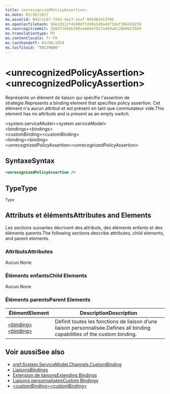 ```yaml
---
title: <unrecognizedPolicyAssertion>
ms.date: 03/30/2017
ms.assetid: 043c3c8f-f263-4ac7-a1af-945d03413f0b
ms.openlocfilehash: 9de33512f4240dffdd9e549a49f3daf106418258
ms.sourcegitcommit: 5b6d778ebb269ee6684fb57ad69a8c28b06235b9
ms.translationtype: MT
ms.contentlocale: fr-FR
ms.lasthandoff: 04/08/2019
ms.locfileid: "59179606"
---
```

# <a name="unrecognizedpolicyassertion"></a><span data-ttu-id="84e0c-101">\<unrecognizedPolicyAssertion></span><span class="sxs-lookup"><span data-stu-id="84e0c-101">\<unrecognizedPolicyAssertion></span></span>
<span data-ttu-id="84e0c-102">Représente un élément de liaison qui spécifie l'assertion de stratégie.</span><span class="sxs-lookup"><span data-stu-id="84e0c-102">Represents a binding element that specifies policy assertion.</span></span> <span data-ttu-id="84e0c-103">Cet élément n'a aucun attribut et est présent en tant que commutateur vide.</span><span class="sxs-lookup"><span data-stu-id="84e0c-103">This element has no attribute and is present as an empty switch.</span></span>  
  
 <span data-ttu-id="84e0c-104">\<system.serviceModel></span><span class="sxs-lookup"><span data-stu-id="84e0c-104">\<system.serviceModel></span></span>  
<span data-ttu-id="84e0c-105">\<bindings></span><span class="sxs-lookup"><span data-stu-id="84e0c-105">\<bindings></span></span>  
<span data-ttu-id="84e0c-106">\<customBinding></span><span class="sxs-lookup"><span data-stu-id="84e0c-106">\<customBinding></span></span>  
<span data-ttu-id="84e0c-107">\<binding></span><span class="sxs-lookup"><span data-stu-id="84e0c-107">\<binding></span></span>  
<span data-ttu-id="84e0c-108">\<unrecognizedPolicyAssertion></span><span class="sxs-lookup"><span data-stu-id="84e0c-108">\<unrecognizedPolicyAssertion></span></span>  
  
## <a name="syntax"></a><span data-ttu-id="84e0c-109">Syntaxe</span><span class="sxs-lookup"><span data-stu-id="84e0c-109">Syntax</span></span>  
  
```xml  
<unrecognizedPolicyAssertion />
```  
  
## <a name="type"></a><span data-ttu-id="84e0c-110">Type</span><span class="sxs-lookup"><span data-stu-id="84e0c-110">Type</span></span>  
 `Type`  
  
## <a name="attributes-and-elements"></a><span data-ttu-id="84e0c-111">Attributs et éléments</span><span class="sxs-lookup"><span data-stu-id="84e0c-111">Attributes and Elements</span></span>  
 <span data-ttu-id="84e0c-112">Les sections suivantes décrivent des attributs, des éléments enfants et des éléments parents.</span><span class="sxs-lookup"><span data-stu-id="84e0c-112">The following sections describe attributes, child elements, and parent elements.</span></span>  
  
### <a name="attributes"></a><span data-ttu-id="84e0c-113">Attributs</span><span class="sxs-lookup"><span data-stu-id="84e0c-113">Attributes</span></span>  
 <span data-ttu-id="84e0c-114">Aucun.</span><span class="sxs-lookup"><span data-stu-id="84e0c-114">None.</span></span>  
  
### <a name="child-elements"></a><span data-ttu-id="84e0c-115">Éléments enfants</span><span class="sxs-lookup"><span data-stu-id="84e0c-115">Child Elements</span></span>  
 <span data-ttu-id="84e0c-116">Aucun.</span><span class="sxs-lookup"><span data-stu-id="84e0c-116">None</span></span>  
  
### <a name="parent-elements"></a><span data-ttu-id="84e0c-117">Éléments parents</span><span class="sxs-lookup"><span data-stu-id="84e0c-117">Parent Elements</span></span>  
  
|<span data-ttu-id="84e0c-118">Élément</span><span class="sxs-lookup"><span data-stu-id="84e0c-118">Element</span></span>|<span data-ttu-id="84e0c-119">Description</span><span class="sxs-lookup"><span data-stu-id="84e0c-119">Description</span></span>|  
|-------------|-----------------|  
|[<span data-ttu-id="84e0c-120">\<binding></span><span class="sxs-lookup"><span data-stu-id="84e0c-120">\<binding></span></span>](../../../../../docs/framework/misc/binding.md)|<span data-ttu-id="84e0c-121">Définit toutes les fonctions de liaison d’une liaison personnalisée.</span><span class="sxs-lookup"><span data-stu-id="84e0c-121">Defines all binding capabilities of the custom binding.</span></span>|  
  
## <a name="see-also"></a><span data-ttu-id="84e0c-122">Voir aussi</span><span class="sxs-lookup"><span data-stu-id="84e0c-122">See also</span></span>

- <xref:System.ServiceModel.Channels.CustomBinding>
- [<span data-ttu-id="84e0c-123">Liaisons</span><span class="sxs-lookup"><span data-stu-id="84e0c-123">Bindings</span></span>](../../../../../docs/framework/wcf/bindings.md)
- [<span data-ttu-id="84e0c-124">Extension de liaisons</span><span class="sxs-lookup"><span data-stu-id="84e0c-124">Extending Bindings</span></span>](../../../../../docs/framework/wcf/extending/extending-bindings.md)
- [<span data-ttu-id="84e0c-125">Liaisons personnalisées</span><span class="sxs-lookup"><span data-stu-id="84e0c-125">Custom Bindings</span></span>](../../../../../docs/framework/wcf/extending/custom-bindings.md)
- [<span data-ttu-id="84e0c-126">\<customBinding></span><span class="sxs-lookup"><span data-stu-id="84e0c-126">\<customBinding></span></span>](../../../../../docs/framework/configure-apps/file-schema/wcf/custombinding.md)
